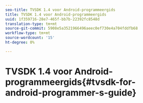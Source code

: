 ```yaml
---
seo-title: TVSDK 1.4 voor Android-programmeergids
title: TVSDK 1.4 voor Android-programmeergids
uuid: 1f359716-28e7-465f-bb7b-22392fc8548d
translation-type: tm+mt
source-git-commit: 5908e5a3521966496aeec0ef730e4a704fddfb68
workflow-type: tm+mt
source-wordcount: '15'
ht-degree: 0%

---
```



# TVSDK 1.4 voor Android-programmeergids{#tvsdk-for-android-programmer-s-guide}

